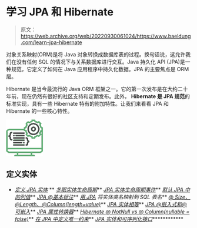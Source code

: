 # 学习 JPA 和 Hibernate

> 原文：<https://web.archive.org/web/20220930061024/https://www.baeldung.com/learn-jpa-hibernate>

对象关系映射(ORM)是将 Java 对象转换成数据库表的过程。换句话说，这允许我们在没有任何 SQL 的情况下与关系数据库进行交互。Java 持久化 API (JPA)是一种规范，它定义了如何在 Java 应用程序中持久化数据。JPA 的主要焦点是 ORM 层。

Hibernate 是当今最流行的 Java ORM 框架之一。它的第一次发布是在大约二十年前，现在仍然有很好的社区支持和定期发布。此外， **Hibernate 是 JPA 规范**的标准实现，具有一些 Hibernate 特有的附加特性。让我们来看看 JPA 和 Hibernate 的一些核心特性。

![series creational patterns - icon](img/2d9f6e42e1c46d100856c201a5dcbad7.png)

## 定义实体

*   [*定义 JPA 实体*](/web/20220628083227/https://www.baeldung.com/jpa-entities)
**   [*冬眠实体生命周期*](/web/20220628083227/https://www.baeldung.com/hibernate-entity-lifecycle)**   [*JPA 实体生命周期事件*](/web/20220628083227/https://www.baeldung.com/jpa-entity-lifecycle-events)**   [*默认 JPA 中的列值*](/web/20220628083227/https://www.baeldung.com/jpa-default-column-values)**   [*JPA @基本标注*](/web/20220628083227/https://www.baeldung.com/jpa-basic-annotation)**   [*用 JPA*](/web/20220628083227/https://www.baeldung.com/jpa-entity-table-names) *将实体类名映射到 SQL 表名***   [*@ Size、@Length、@Column(length=value)*](/web/20220628083227/https://www.baeldung.com/jpa-size-length-column-differences)**   [*JPA 实体相等*](/web/20220628083227/https://www.baeldung.com/jpa-entity-equality)**   [*JPA @嵌入式和@可嵌入*](/web/20220628083227/https://www.baeldung.com/jpa-embedded-embeddable)**   [*JPA 属性转换器*](/web/20220628083227/https://www.baeldung.com/jpa-attribute-converters)**   [*Hibernate @ NotNull vs @ Column(nullable = false)*](/web/20220628083227/https://www.baeldung.com/hibernate-notnull-vs-nullable)**   [*在 JPA 中定义唯一约束*](/web/20220628083227/https://www.baeldung.com/jpa-unique-constraints)**   [*JPA 实体和可序列化接口*](/web/20220628083227/https://www.baeldung.com/jpa-entities-serializable)************